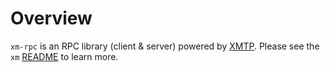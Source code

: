 # Overview

`xm-rpc` is an RPC library (client & server) powered by
[XMTP](https://xmtp.org). Please see the `xm` [README](../../README.md) to learn
more.